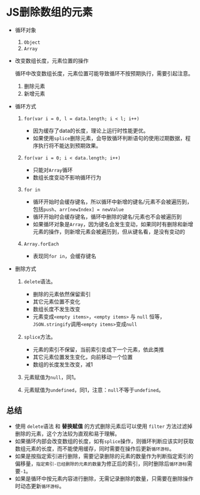 # JS删除数组的元素

* 循环对象
  
  1. `Object`
  2. `Array`

* 改变数组长度，元素位置的操作

  循环中改变数组长度，元素位置可能导致循环不按预期执行，需要引起注意。

  1. 删除元素
  2. 新增元素

* 循环方式

  1. `for(var i = 0, l = data.length; i < l; i++)`

     * 因为缓存了data的长度，理论上运行时性能更优。
     * 如果使用`splice`删除元素，会导致循环判断语句的使用过期数据，程序执行将不能达到预期效果。

  2. `for(var i = 0; i < data.length; i++)`

     * 只能对`Array`循环
     * 数组长度变动不影响循环行为

  3. `for in`

     * 循环开始时会缓存键名，所以循环中新增的键名/元素不会被遍历到，包括`push`、`arr[newIndex] = newValue`
     * 循环开始时会缓存键名，循环中删除的键名/元素也不会被遍历到
     * 如果循环对象是`Array`，因为键名会发生变动，如果同时有删除和新增元素的操作，则新增元素会被遍历到，但从键名看，是没有变动的

  4. `Array.forEach`
     * 表现同`for in`，会缓存键名

* 删除方式
  1. `delete`语法。

     * 删除的元素依然保留索引
     * 其它元素位置不变化
     * 数组长度不发生改变
     * 元素变成`<empty items>`，`<empty items>` 与 `null` 恒等，`JSON.stringify`调用`<empty items>`变成`null`

  2. `splice`方法。

     * 元素的索引不保留，当前索引变成下一个元素，依此类推
     * 其它元素位置发生变化，向前移动一个位置
     * 数组的长度发生改变，减1

  3. 元素赋值为`null`，同1。
  4. 元素赋值为`undefined`，同1，注意：`null`不等于`undefined`。

## 总结

* 使用 `delete`语法 和 **替换赋值** 的方式删除元素后可以使用 `filter` 方法过滤掉删除的元素，这个方法较为直观和易于理解。
* 如果循环内部会改变数组的长度，如有`splice`操作，则循环判断应该实时获取数组元素的长度，而不能使用缓存，同时需要在操作后更新`循环游标`。
* 如果是按指定索引进行删除，需要记录删除的元素的数量作为判断指定索引的偏移量，`指定索引-已经删除的元素的数量`为修正后的索引，同时删除后`循环游标`需要`-1`。
* 如果是循环中按元素内容进行删除，无需记录删除的数量，只需要在删除操作时动态更新`循环游标`。
